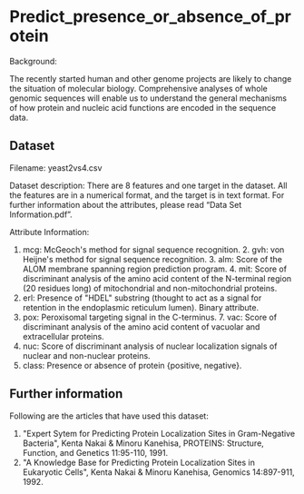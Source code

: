 # Predict_presence_or_absence_of_protein

Background:

The recently started human and other genome projects are likely to change the situation of molecular biology. Comprehensive analyses of whole genomic sequences will enable us to understand the general mechanisms of how protein and nucleic acid functions are encoded in the sequence data. 

## Dataset 

Filename: yeast2vs4.csv 

Dataset description: 
There are 8 features and one target in the dataset. All the features are in a numerical format, and the target is in text format. For further information about the attributes, please read “Data Set Information.pdf”.

Attribute Information:
1. mcg: McGeoch's method for signal sequence recognition. 2. gvh: von Heijne's method for signal sequence recognition. 3. alm: Score of the ALOM membrane spanning region prediction program. 4. mit: Score of discriminant analysis of the amino acid content of the N-terminal region (20 residues long) of mitochondrial and non-mitochondrial proteins.
5. erl: Presence of "HDEL" substring (thought to act as a signal for retention in the endoplasmic reticulum lumen). Binary attribute.
6. pox: Peroxisomal targeting signal in the C-terminus. 7. vac: Score of discriminant analysis of the amino acid content of vacuolar and extracellular proteins.
8. nuc: Score of discriminant analysis of nuclear localization signals of nuclear and non-nuclear proteins.
9. class: Presence or absence of protein {positive, negative}.

## Further information 

Following are the articles that have used this dataset:
1. "Expert Sytem for Predicting Protein Localization Sites in Gram-Negative Bacteria", Kenta Nakai & Minoru Kanehisa, PROTEINS: Structure, Function, and Genetics 11:95-110, 1991.
2. "A Knowledge Base for Predicting Protein Localization Sites in Eukaryotic Cells", Kenta Nakai & Minoru Kanehisa, Genomics 14:897-911, 1992.
